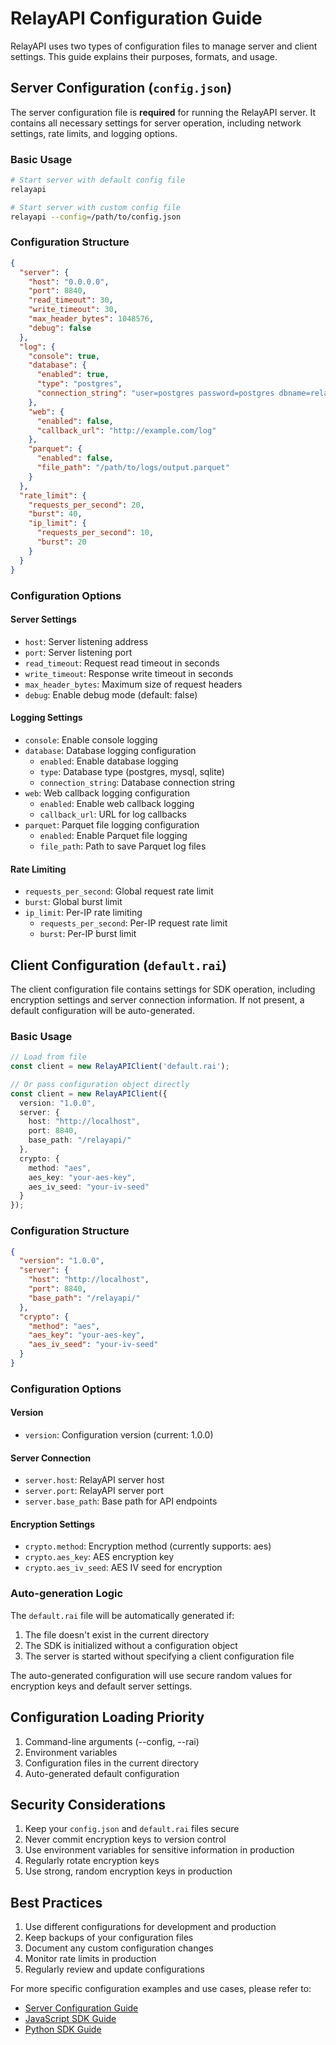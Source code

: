 # RelayAPI Configuration Guide

RelayAPI uses two types of configuration files to manage server and client settings. This guide explains their purposes, formats, and usage.

## Server Configuration (`config.json`)

The server configuration file is **required** for running the RelayAPI server. It contains all necessary settings for server operation, including network settings, rate limits, and logging options.

### Basic Usage

```bash
# Start server with default config file
relayapi

# Start server with custom config file
relayapi --config=/path/to/config.json
```

### Configuration Structure

```json
{
  "server": {
    "host": "0.0.0.0",
    "port": 8840,
    "read_timeout": 30,
    "write_timeout": 30,
    "max_header_bytes": 1048576,
    "debug": false
  },
  "log": {
    "console": true,
    "database": {
      "enabled": true,
      "type": "postgres",
      "connection_string": "user=postgres password=postgres dbname=relayapi host=localhost port=5432 sslmode=disable"
    },
    "web": {
      "enabled": false,
      "callback_url": "http://example.com/log"
    },
    "parquet": {
      "enabled": false,
      "file_path": "/path/to/logs/output.parquet"
    }
  },
  "rate_limit": {
    "requests_per_second": 20,
    "burst": 40,
    "ip_limit": {
      "requests_per_second": 10,
      "burst": 20
    }
  }
}
```

### Configuration Options

#### Server Settings
- `host`: Server listening address
- `port`: Server listening port
- `read_timeout`: Request read timeout in seconds
- `write_timeout`: Response write timeout in seconds
- `max_header_bytes`: Maximum size of request headers
- `debug`: Enable debug mode (default: false)

#### Logging Settings
- `console`: Enable console logging
- `database`: Database logging configuration
  - `enabled`: Enable database logging
  - `type`: Database type (postgres, mysql, sqlite)
  - `connection_string`: Database connection string
- `web`: Web callback logging configuration
  - `enabled`: Enable web callback logging
  - `callback_url`: URL for log callbacks
- `parquet`: Parquet file logging configuration
  - `enabled`: Enable Parquet file logging
  - `file_path`: Path to save Parquet log files

#### Rate Limiting
- `requests_per_second`: Global request rate limit
- `burst`: Global burst limit
- `ip_limit`: Per-IP rate limiting
  - `requests_per_second`: Per-IP request rate limit
  - `burst`: Per-IP burst limit

## Client Configuration (`default.rai`)

The client configuration file contains settings for SDK operation, including encryption settings and server connection information. If not present, a default configuration will be auto-generated.

### Basic Usage

```typescript
// Load from file
const client = new RelayAPIClient('default.rai');

// Or pass configuration object directly
const client = new RelayAPIClient({
  version: "1.0.0",
  server: {
    host: "http://localhost",
    port: 8840,
    base_path: "/relayapi/"
  },
  crypto: {
    method: "aes",
    aes_key: "your-aes-key",
    aes_iv_seed: "your-iv-seed"
  }
});
```

### Configuration Structure

```json
{
  "version": "1.0.0",
  "server": {
    "host": "http://localhost",
    "port": 8840,
    "base_path": "/relayapi/"
  },
  "crypto": {
    "method": "aes",
    "aes_key": "your-aes-key",
    "aes_iv_seed": "your-iv-seed"
  }
}
```

### Configuration Options

#### Version
- `version`: Configuration version (current: 1.0.0)

#### Server Connection
- `server.host`: RelayAPI server host
- `server.port`: RelayAPI server port
- `server.base_path`: Base path for API endpoints

#### Encryption Settings
- `crypto.method`: Encryption method (currently supports: aes)
- `crypto.aes_key`: AES encryption key
- `crypto.aes_iv_seed`: AES IV seed for encryption

### Auto-generation Logic

The `default.rai` file will be automatically generated if:
1. The file doesn't exist in the current directory
2. The SDK is initialized without a configuration object
3. The server is started without specifying a client configuration file

The auto-generated configuration will use secure random values for encryption keys and default server settings.

## Configuration Loading Priority

1. Command-line arguments (--config, --rai)
2. Environment variables
3. Configuration files in the current directory
4. Auto-generated default configuration

## Security Considerations

1. Keep your `config.json` and `default.rai` files secure
2. Never commit encryption keys to version control
3. Use environment variables for sensitive information in production
4. Regularly rotate encryption keys
5. Use strong, random encryption keys in production

## Best Practices

1. Use different configurations for development and production
2. Keep backups of your configuration files
3. Document any custom configuration changes
4. Monitor rate limits in production
5. Regularly review and update configurations

For more specific configuration examples and use cases, please refer to:
- [Server Configuration Guide](../server/README.md)
- [JavaScript SDK Guide](../backend-sdk/JavaScript/README.md)
- [Python SDK Guide](../backend-sdk/python/README.md) 
